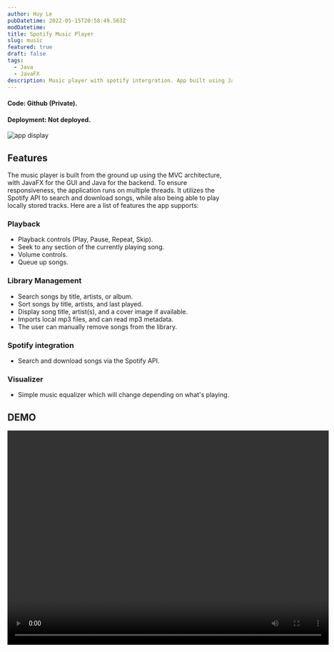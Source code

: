 ```yaml
---
author: Huy Le
pubDatetime: 2022-05-15T20:58:49.563Z
modDatetime:
title: Spotify Music Player
slug: music
featured: true
draft: false
tags:
  - Java
  - JavaFX
description: Music player with spotify intergration. App built using JavaFX under MVC architecture.
---
```


#### Code: Github (Private).

#### Deployment: Not deployed.

![app display](@assets/blog/music-player/overview.jpg)

## Features

The music player is built from the ground up using the MVC architecture, with JavaFX for the GUI and Java for the backend. To ensure responsiveness, the application runs on multiple threads. It utilizes the Spotify API to search and download songs, while also being able to play locally stored tracks. Here are a list of features the app supports:

### Playback

- Playback controls (Play, Pause, Repeat, Skip).
- Seek to any section of the currently playing song.
- Volume controls.
- Queue up songs.

### Library Management

- Search songs by title, artists, or album.
- Sort songs by title, artists, and last played.
- Display song title, artist(s), and a cover image if available.
- Imports local mp3 files, and can read mp3 metadata.
- The user can manually remove songs from the library.

### Spotify integration

- Search and download songs via the Spotify API.

### Visualizer

- Simple music equalizer which will change depending on what's playing.

## DEMO

<video width="720" height="480" controls>
 <source src="/assets/blog/music-player/demo.mp4" type="video/mp4">
</video>
